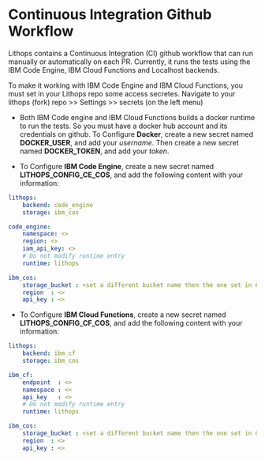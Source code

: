 # Continuous Integration Github Workflow

Lithops contains a Continuous Integration (CI) github workflow that can run manually or automatically on each PR.
Currently, it runs the tests using the IBM Code Engine, IBM Cloud Functions and Localhost backends.

To make it working with IBM Code Engine and IBM Cloud Functions, you must set in your Lithops repo some access secretes.
Navigate to your lithops (fork) repo >> Settings >> secrets (on the left menu)

- Both IBM Code engine and IBM Cloud Functions builds a docker runtime to run the tests. So you must have a docker hub account and its credentials on github. To Configure **Docker**, create a new secret named **DOCKER_USER**, and add your *username*. Then create a new secret named **DOCKER_TOKEN**, and add your *token*. 

- To Configure **IBM Code Engine**, create a new secret named **LITHOPS_CONFIG_CE_COS**, and add the following content with your information:

```yaml
lithops:
    backend: code_engine
    storage: ibm_cos

code_engine:
    namespace: <>
    region: <>
    iam_api_key: <>
    # Do not modify runtime entry
    runtime: lithops

ibm_cos:
    storage_bucket : <set a different bucket name then the one set in Cloud Functions>
    region  : <>
    api_key : <>
```

- To Configure **IBM Cloud Functions**, create a new secret named **LITHOPS_CONFIG_CF_COS**, and add the following content with your information:

```yaml
lithops:
    backend: ibm_cf
    storage: ibm_cos

ibm_cf:
    endpoint  : <>
    namespace : <>
    api_key   : <>
    # Do not modify runtime entry
    runtime: lithops

ibm_cos:
    storage_bucket : <set a different bucket name then the one set in Code Engine>
    region  : <>
    api_key : <>
```
